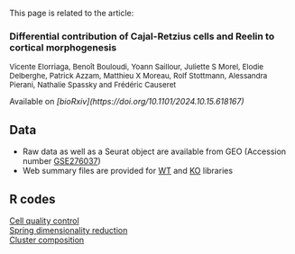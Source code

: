 This page is related to the article:
<h3>Differential contribution of Cajal-Retzius cells and Reelin to cortical morphogenesis</h3>  
<p style="font-size:small;">Vicente Elorriaga, Benoît Bouloudi, Yoann Saillour, Juliette S Morel, Elodie Delberghe, Patrick Azzam, Matthieu X Moreau, Rolf Stottmann, Alessandra Pierani, Nathalie Spassky and Frédéric Causeret</p>  
Available on <i>[bioRxiv](https://doi.org/10.1101/2024.10.15.618167)</i>

## Data
- Raw data as well as a Seurat object are available from GEO (Accession number [GSE276037](https://www.ncbi.nlm.nih.gov/geo/query/acc.cgi?acc=GSE276037))
- Web summary files are provided for [WT](./web_summary_WT.html) and [KO](./web_summary_KO.html) libraries

## R codes
[Cell quality control](./QC_P0_GmncKO.html)  
[Spring dimensionality reduction](Spring_P0_GmncKO.html)  
[Cluster composition](Cluster_composition_P0_GmncKO.html)  
